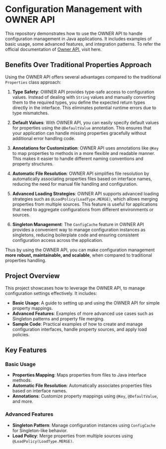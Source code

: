 # Configuration Management with OWNER API

This repository demonstrates how to use the OWNER API to handle configuration management in Java applications. It includes examples of basic usage, some advanced features, and integration patterns. To refer the official documentation of [Owner API](https://matteobaccan.github.io/owner/), visit here. 

## Benefits Over Traditional Properties Approach

Using the OWNER API offers several advantages compared to the traditional `Properties` class approach:

1. **Type Safety**: OWNER API provides type-safe access to configuration values. Instead of dealing with `String` values and manually converting them to the required types, you define the expected return types directly in the interface. This eliminates potential runtime errors due to type mismatches.

2. **Default Values**: With OWNER API, you can easily specify default values for properties using the `@DefaultValue` annotation. This ensures that your application can handle missing properties gracefully without additional error handling code.

3. **Annotations for Customization**: OWNER API uses annotations like `@Key` to map properties to methods in a more flexible and readable manner. This makes it easier to handle different naming conventions and property structures.

4. **Automatic File Resolution**: OWNER API simplifies file resolution by automatically associating properties files based on interface names, reducing the need for manual file handling and configuration.

5. **Advanced Loading Strategies**: OWNER API supports advanced loading strategies such as `@LoadPolicy(LoadType.MERGE)`, which allows merging properties from multiple sources. This feature is useful for applications that need to aggregate configurations from different environments or sources.

6. **Singleton Management**: The `ConfigCache` feature in OWNER API provides a convenient way to manage configuration instances as singletons, reducing boilerplate code and ensuring consistent configuration access across the application.

Thus by using the OWNER API, you can make configuration management **more robust, maintainable, and scalable**, when compared to traditional properties handling.

## Project Overview

This project showcases how to leverage the OWNER API, to manage configuration settings effectively. It includes:

- **Basic Usage**: A guide to setting up and using the OWNER API for simple property mappings.
- **Advanced Features**: Examples of more advanced use cases such as Singleton patterns and property file merging.
- **Sample Code**: Practical examples of how to create and manage configuration interfaces, handle property sources, and apply load policies.

## Key Features

### Basic Usage
- **Properties Mapping**: Maps properties from files to Java interface methods.
- **Automatic File Resolution**: Automatically associates properties files based on interface names.
- **Annotations**: Customize property mappings using `@Key`, `@DefaultValue`, and more.

### Advanced Features
- **Singleton Pattern**: Manage configuration instances using `ConfigCache` for Singleton-like behavior.
- **Load Policy**: Merge properties from multiple sources using `@LoadPolicy(LoadType.MERGE)`.